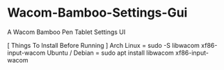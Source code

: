 # Wacom-Bamboo-Settings-Gui
A Wacom Bamboo Pen Tablet Settings UI

[ Things To Install Before Running ]
Arch Linux = sudo -S libwacom xf86-input-wacom
Ubuntu / Debian = sudo apt install libwacom xf86-input-wacom

